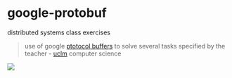 # google-protobuf
distributed systems class exercises  
> use of google [ptotocol buffers](https://developers.google.com/protocol-buffers/?hl=es-419) to solve several tasks specified by the teacher - [uclm](https://www.uclm.es/) computer science  

![](https://developers.google.com/_static/7e8fbbc4f5/images/redesign-14/lockup-color.png?hl=es-419)
